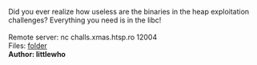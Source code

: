 Did you ever realize how useless are the binaries in the heap exploitation challenges? Everything you need is in the libc!<br><br>Remote server: nc challs.xmas.htsp.ro 12004<br>Files: <a href="https://drive.google.com/drive/folders/1isI80E_CkOtz4pY-I23RkszzSuNiWPNe?usp=sharing">folder</a><br><b>Author: littlewho</b>